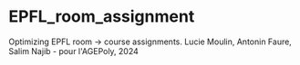 # EPFL_room_assignment
Optimizing EPFL room -> course assignments. Lucie Moulin, Antonin Faure, Salim Najib - pour l'AGEPoly, 2024
